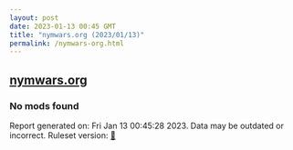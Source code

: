 ```yaml
---
layout: post
date: 2023-01-13 00:45 GMT
title: "nymwars.org (2023/01/13)"
permalink: /nymwars-org.html
---
```


## [nymwars.org](https://nymwars.org)

### No mods found

Report generated on: Fri Jan 13 00:45:28 2023. Data may be outdated or incorrect.
Ruleset version: [🧁](/version-cupcake)
